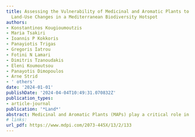 ```yaml
---
title: Assessing the Vulnerability of Medicinal and Aromatic Plants to Climate and
  Land-Use Changes in a Mediterranean Biodiversity Hotspot
authors:
- Konstantinos Kougioumoutzis
- Maria Tsakiri
- Ioannis P Kokkoris
- Panayiotis Trigas
- Gregoris Iatrou
- Fotini N Lamari
- Dimitris Tzanoudakis
- Eleni Koumoutsou
- Panayotis Dimopoulos
- Arne Strid
- ' others'
date: '2024-01-01'
publishDate: '2024-04-04T10:49:31.070832Z'
publication_types:
- article-journal
publication: '*Land*'
abstract: Medicinal and Aromatic Plants (MAPs) play a critical role in providing ecosystem services through their provision of herbal remedies, food and natural skin care products, their integration into local economies, and maintaining pollinators’ diversity and populations and ecosystem functioning. Mountainous regions, such as Chelmos-Vouraikos National Park (CVNP), represent unique reservoirs of endemic MAP diversity that require conservation prioritisation. This study aims to provide insights into the sustainable management of MAPs, contributing to efforts to protect Mediterranean biodiversity amid the dual challenges of climate and land-use change, using a suite of macroecological modelling techniques. Following a Species Distribution Modelling framework, we investigated the vulnerability of endemic and non-endemic MAPs to climate and land-use changes. We examined the potential shifts in MAP diversity, distribution, and conservation hotspots within the CVNP. Our results revealed species-specific responses, with endemic taxa facing severe range contractions and non-endemic taxa initially expanding but eventually declining, particularly under land-use change scenarios. Local biodiversity hotspots are projected to shift altitudinally, with considerable area losses in the coming decades and elevated species turnover predicted throughout the CVNP, leading to biotic homogenization. Climate and land-use changes jointly threaten MAP diversity, calling for adaptive conservation strategies, thus highlighting the importance of proactive measures, such as awareness raising, establishing plant micro-reserves, assisted translocation, and promoting sustainable harvesting to protect these species within the CVNP. Our study offers vital insights for managing biodiversity hotspots amid global change pressures, stressing the need to integrate ecological and socioeconomic factors.
# links:
url_pdf: https://www.mdpi.com/2073-445X/13/2/133
---
```

